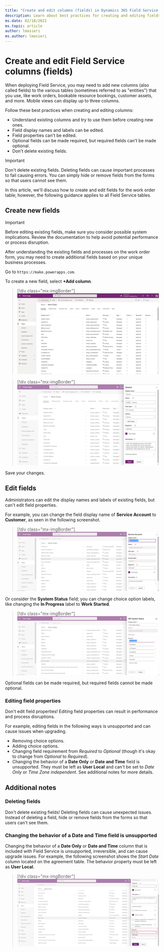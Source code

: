```yaml
---
title: "Create and edit columns (fields) in Dynamics 365 Field Service | MicrosoftDocs"
description: Learn about best practices for creating and editing fields in Dynamics 365 Field Service.
ms.date: 02/18/2022
ms.topic: article
author: lmasieri
ms.author: lmasieri
---
```


# Create and edit Field Service columns (fields)

When deploying Field Service, you may need to add new columns (also called fields) to the various tables (sometimes referred to as "entities") that you use, like work orders, bookable resource bookings, customer assets, and more. Mobile views can display up to three columns.

Follow these best practices when creating and editing columns:

- Understand existing columns and try to use them before creating new ones.
- Field display names and labels can be edited.
- Field properties can't be edited.
- Optional fields can be made required, but required fields can't be made optional.
- Don't delete existing fields.

> [!Important]
> Don't delete existing fields. Deleting fields can cause important processes to fail causing errors. You can simply hide or remove fields from the forms so that users cannot see them.

In this article, we'll discuss how to create and edit fields for the work order table; however, the following guidance applies to all Field Service tables.

## Create new fields

> [!Important]
> Before editing existing fields, make sure you consider possible system implications. Review the documentation to help avoid potential performance or process disruption.

After understanding the existing fields and processes on the work order form, you may need to create additional fields based on your unique business processes.

Go to `https://make.powerapps.com`.

To create a new field, select **+Add column**.

> [!div class="mx-imgBorder"]
> ![Power Apps, showing the "Add column" option on the work order table.](./media/customization-form-create-fields.png)


> [!div class="mx-imgBorder"]
> ![Power Apps showing the edit panel for a new column.](./media/customization-form-create-fields2.png)

Save your changes.

## Edit fields

Administrators can edit the display names and labels of existing fields, but can't edit field properties. 

For example, you can change the field display name of **Service Account** to **Customer**, as seen in the following screenshot.

> [!div class="mx-imgBorder"]
> ![Power Apps field editor panel, showing "Service Account" selected and editable.](./media/customization-form-field-display-name.png)

Or consider the **System Status** field; you can change choice option labels, like changing the **In Progress** label to **Work Started**. 

> [!div class="mx-imgBorder"]
> ![Power Apps field editor showing "WO System Status," with "Unscheduled" selected and editable.](./media/customization-form-field-choice-option-set.png)

Optional fields can be made required, but required fields cannot be made optional.

### Editing field properties

Don't edit field properties! Editing field properties can result in performance and process disruptions.

For example, editing fields in the following ways is unsupported and can cause issues when upgrading.

- Removing choice options.
- Adding choice options.
- Changing field requirement from _Required_ to _Optional_ (though it's okay to change from *Optional* to *Required*).
- Changing the behavior of a **Date Only** or **Date and Time** field is unsupported. They must be left as **User Local** and can't be set to _Date Only_ or _Time Zone independent_. See additional notes for more details.

## Additional notes

### Deleting fields

Don't delete existing fields! Deleting fields can cause unexpected issues. Instead of deleting a field, hide or remove fields from the forms so that users can't see them.

### Changing the behavior of a Date and Time field is unsupported

Changing the behavior of a **Date Only** or **Date and Time** column that is included with Field Service is unsupported, irreversible, and can cause upgrade issues. For example, the following screenshot shows the _Start Date_ column located on the agreement table. The behavior property must be left as **User Local**.

> [!div class="mx-imgBorder"]
> ![Start Date column on the agreement table.](./media/customization-fields-behavoir.png)
